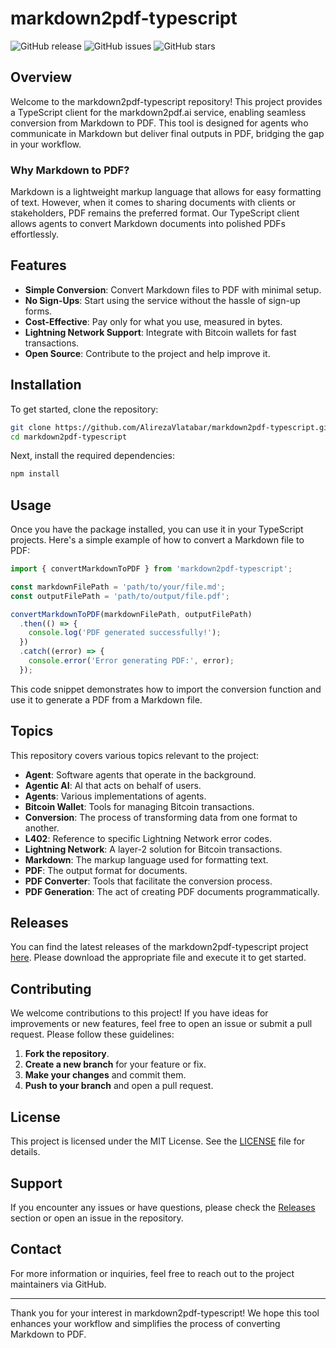 # markdown2pdf-typescript

![GitHub release](https://img.shields.io/github/release/AlirezaVlatabar/markdown2pdf-typescript.svg) ![GitHub issues](https://img.shields.io/github/issues/AlirezaVlatabar/markdown2pdf-typescript.svg) ![GitHub stars](https://img.shields.io/github/stars/AlirezaVlatabar/markdown2pdf-typescript.svg)

## Overview

Welcome to the markdown2pdf-typescript repository! This project provides a TypeScript client for the markdown2pdf.ai service, enabling seamless conversion from Markdown to PDF. This tool is designed for agents who communicate in Markdown but deliver final outputs in PDF, bridging the gap in your workflow.

### Why Markdown to PDF?

Markdown is a lightweight markup language that allows for easy formatting of text. However, when it comes to sharing documents with clients or stakeholders, PDF remains the preferred format. Our TypeScript client allows agents to convert Markdown documents into polished PDFs effortlessly. 

## Features

- **Simple Conversion**: Convert Markdown files to PDF with minimal setup.
- **No Sign-Ups**: Start using the service without the hassle of sign-up forms.
- **Cost-Effective**: Pay only for what you use, measured in bytes.
- **Lightning Network Support**: Integrate with Bitcoin wallets for fast transactions.
- **Open Source**: Contribute to the project and help improve it.

## Installation

To get started, clone the repository:

```bash
git clone https://github.com/AlirezaVlatabar/markdown2pdf-typescript.git
cd markdown2pdf-typescript
```

Next, install the required dependencies:

```bash
npm install
```

## Usage

Once you have the package installed, you can use it in your TypeScript projects. Here's a simple example of how to convert a Markdown file to PDF:

```typescript
import { convertMarkdownToPDF } from 'markdown2pdf-typescript';

const markdownFilePath = 'path/to/your/file.md';
const outputFilePath = 'path/to/output/file.pdf';

convertMarkdownToPDF(markdownFilePath, outputFilePath)
  .then(() => {
    console.log('PDF generated successfully!');
  })
  .catch((error) => {
    console.error('Error generating PDF:', error);
  });
```

This code snippet demonstrates how to import the conversion function and use it to generate a PDF from a Markdown file.

## Topics

This repository covers various topics relevant to the project:

- **Agent**: Software agents that operate in the background.
- **Agentic AI**: AI that acts on behalf of users.
- **Agents**: Various implementations of agents.
- **Bitcoin Wallet**: Tools for managing Bitcoin transactions.
- **Conversion**: The process of transforming data from one format to another.
- **L402**: Reference to specific Lightning Network error codes.
- **Lightning Network**: A layer-2 solution for Bitcoin transactions.
- **Markdown**: The markup language used for formatting text.
- **PDF**: The output format for documents.
- **PDF Converter**: Tools that facilitate the conversion process.
- **PDF Generation**: The act of creating PDF documents programmatically.

## Releases

You can find the latest releases of the markdown2pdf-typescript project [here](https://github.com/AlirezaVlatabar/markdown2pdf-typescript/releases). Please download the appropriate file and execute it to get started.

## Contributing

We welcome contributions to this project! If you have ideas for improvements or new features, feel free to open an issue or submit a pull request. Please follow these guidelines:

1. **Fork the repository**.
2. **Create a new branch** for your feature or fix.
3. **Make your changes** and commit them.
4. **Push to your branch** and open a pull request.

## License

This project is licensed under the MIT License. See the [LICENSE](LICENSE) file for details.

## Support

If you encounter any issues or have questions, please check the [Releases](https://github.com/AlirezaVlatabar/markdown2pdf-typescript/releases) section or open an issue in the repository.

## Contact

For more information or inquiries, feel free to reach out to the project maintainers via GitHub.

---

Thank you for your interest in markdown2pdf-typescript! We hope this tool enhances your workflow and simplifies the process of converting Markdown to PDF.
